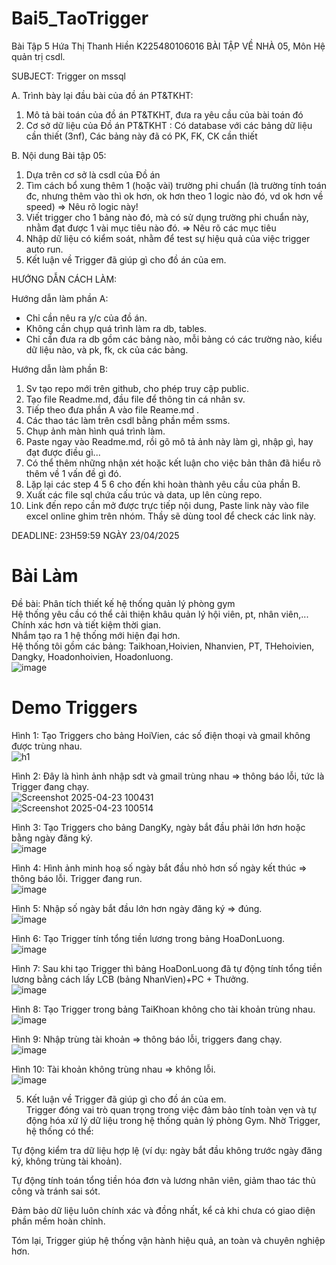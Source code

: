 # Bai5_TaoTrigger
Bài Tập 5 Hứa Thị Thanh Hiền K225480106016
BÀI TẬP VỀ NHÀ 05, Môn Hệ quản trị csdl.

SUBJECT: Trigger on mssql

A. Trình bày lại đầu bài của đồ án PT&TKHT:
1. Mô tả bài toán của đồ án PT&TKHT, 
   đưa ra yêu cầu của bài toán đó
2. Cơ sở dữ liệu của Đồ án PT&TKHT :
   Có database với các bảng dữ liệu cần thiết (3nf),
   Các bảng này đã có PK, FK, CK cần thiết
 
B. Nội dung Bài tập 05:
1. Dựa trên cơ sở là csdl của Đồ án
2. Tìm cách bổ xung thêm 1 (hoặc vài) trường phi chuẩn
   (là trường tính toán đc, nhưng thêm vào thì ok hơn,
    ok hơn theo 1 logic nào đó, vd ok hơn về speed)
   => Nêu rõ logic này!
3. Viết trigger cho 1 bảng nào đó, 
   mà có sử dụng trường phi chuẩn này,
   nhằm đạt được 1 vài mục tiêu nào đó.
   => Nêu rõ các mục tiêu 
4. Nhập dữ liệu có kiểm soát, 
   nhằm để test sự hiệu quả của việc trigger auto run.
5. Kết luận về Trigger đã giúp gì cho đồ án của em.

HƯỚNG DẪN CÁCH LÀM:

Hướng dẫn làm phần A: 
 - Chỉ cần nêu ra y/c của đồ án.
 - Không cần chụp quá trình làm ra db, tables.
 - Chỉ cần đưa ra db gồm các bảng nào,
   mỗi bảng có các trường nào, kiểu dữ liệu nào,
   và pk, fk, ck của các bảng.

Hướng dẫn làm phần B:
1. Sv tạo repo mới trên github, cho phép truy cập public.
2. Tạo file Readme.md, đầu file để thông tin cá nhân sv.
3. Tiếp theo đưa phần A vào file Reame.md .
3. Các thao tác làm trên csdl bằng phần mềm ssms.
4. Chụp ảnh màn hình quá trình làm.
5. Paste ngay vào Readme.md, 
   rồi gõ mô tả ảnh này làm gì, nhập gì, hay đạt được điều gì...
6. Có thể thêm những nhận xét hoặc kết luận
   cho việc bản thân đã hiểu rõ thêm về 1 vấn đề gì đó.
7. Lặp lại các step 4 5 6 cho đến khi hoàn thành yêu cầu của phần B.
8. Xuất các file sql chứa cấu trúc và data, up lên cùng repo.
9. Link đến repo cần mở được trực tiếp nội dung, 
   Paste link này vào file excel online ghim trên nhóm.
   Thầy sẽ dùng tool để check các link này.

DEADLINE: 23H59:59 NGÀY 23/04/2025
# Bài Làm  
Đề bài: Phân tích thiết kế hệ thống quản lý phòng gym  
Hệ thống yêu cầu có thể cải thiện khâu quản lý hội viên, pt, nhân viên,... Chính xác hơn và tiết kiệm thời gian.  
Nhắm tạo ra 1 hệ thống mới hiện đại hơn.  
Hệ thống tôi gồm các bảng: Taikhoan,Hoivien, Nhanvien, PT, THehoivien, Dangky, Hoadonhoivien, Hoadonluong.  
![image](https://github.com/user-attachments/assets/baad5c92-1b25-40c2-be60-c786c3f76fab)  

# Demo Triggers  
Hình 1: Tạo Triggers cho bảng HoiVien, các số điện thoại và gmail không được trùng nhau.  
 ![h1](https://github.com/user-attachments/assets/9b7f3243-aebc-4d77-824d-147d7f629cc7)   

Hình 2: Đây là hình ảnh nhập sdt và gmail trùng nhau => thông báo lỗi, tức là Trigger đang chạy.  
![Screenshot 2025-04-23 100431](https://github.com/user-attachments/assets/905116a5-375c-45f6-9b68-91a5b24b3725)  
![Screenshot 2025-04-23 100514](https://github.com/user-attachments/assets/849896bf-d5ae-4da9-8081-2dcddf774597)  

Hình 3: Tạo Triggers cho bảng DangKy, ngày bắt đầu phải lớn hơn hoặc bằng ngày đăng ký.  
![image](https://github.com/user-attachments/assets/cd02de44-ab4c-4067-b160-df43421d0c4d)  

Hình 4: Hình ảnh minh hoạ số ngày bắt đầu nhỏ hơn số ngày kết thúc => thông báo lỗi. Trigger đang run.  
![image](https://github.com/user-attachments/assets/99ead1b8-35fa-491d-83e6-f2ce49046875)  

Hình 5: Nhập số ngày bắt đầu lớn hơn ngày đăng ký => đúng.  
![image](https://github.com/user-attachments/assets/91f76f2a-1209-4d42-a106-756270e6da59)  

Hình 6: Tạo Trigger tính tổng tiền lương trong bảng HoaDonLuong.  
 ![image](https://github.com/user-attachments/assets/04bb3170-9ded-4846-a000-125018c30f8f)  

Hình 7: Sau khi tạo Trigger thì bảng HoaDonLuong đã tự động tính tổng tiền lương bằng cách lấy LCB (bảng NhanVien)+PC + Thưởng.  
![image](https://github.com/user-attachments/assets/2a93a66e-9e1e-4866-8f60-038d77d7bf79)  

Hình 8: Tạo Trigger trong bảng TaiKhoan không cho tài khoản trùng nhau.  
![image](https://github.com/user-attachments/assets/8250a47f-fda4-4ce4-ac9a-ad02ffeb2edd)  

Hình 9: Nhập trùng tài khoản => thông báo lỗi, triggers đang chạy.  
![image](https://github.com/user-attachments/assets/4c3cc5c1-28cb-476d-a578-4c66117aa3ad)  

Hình 10: Tài khoản không trùng nhau => không lỗi.  
![image](https://github.com/user-attachments/assets/5ba37ae8-b154-4bc8-8434-94d4ad17c79f)  


5. Kết luận về Trigger đã giúp gì cho đồ án của em.  
Trigger đóng vai trò quan trọng trong việc đảm bảo tính toàn vẹn và tự động hóa xử lý dữ liệu trong hệ thống quản lý phòng Gym. Nhờ Trigger, hệ thống có thể:  

Tự động kiểm tra dữ liệu hợp lệ (ví dụ: ngày bắt đầu không trước ngày đăng ký, không trùng tài khoản).  

Tự động tính toán tổng tiền hóa đơn và lương nhân viên, giảm thao tác thủ công và tránh sai sót.  

Đảm bảo dữ liệu luôn chính xác và đồng nhất, kể cả khi chưa có giao diện phần mềm hoàn chỉnh.  

Tóm lại, Trigger giúp hệ thống vận hành hiệu quả, an toàn và chuyên nghiệp hơn.  



































